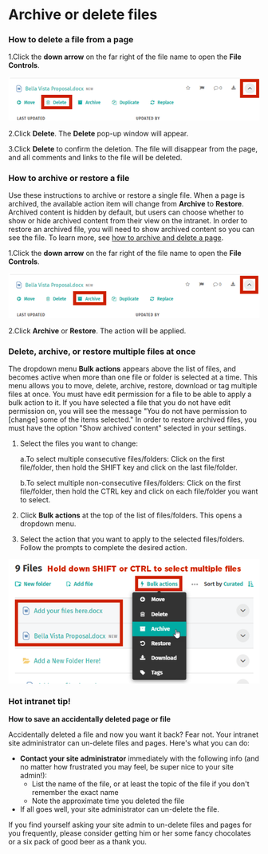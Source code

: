 # Archive or delete files



### How to delete a file from a page

1.Click the **down arrow** on the far right of the file name to open the **File Controls**.

![](../../.gitbook/assets/1%20%2826%29.png)



2.Click **Delete**. The **Delete** pop-up window will appear.

3.Click **Delete** to confirm the deletion. The file will disappear from the page, and all comments and links to the file will be deleted.

### How to archive or restore a file

Use these instructions to archive or restore a single file. When a page is archived, the available action item will change from **Archive** to **Restore**. Archived content is hidden by default, but users can choose whether to show or hide archived content from their view on the intranet. In order to restore an archived file, you will need to show archived content so you can see the file. To learn more, see [how to archive and delete a page](https://community.thoughtfarmer.com/content/105735).

1.Click the **down arrow** on the far right of the file name to open the **File Controls**.

![](../../.gitbook/assets/2%20%282%29.png)



2.Click **Archive** or **Restore**. The action will be applied.

### Delete, archive, or restore multiple files at once

The dropdown menu **Bulk actions** appears above the list of files, and becomes active when more than one file or folder is selected at a time. This menu allows you to move, delete, archive, restore, download or tag multiple files at once. You must have edit permission for a file to be able to apply a bulk action to it. If you have selected a file that you do not have edit permission on, you will see the message "You do not have permission to \[change\] some of the items selected." In order to restore archived files, you must have the option "Show archived content" selected in your settings.

1. Select the files you want to change:

   a.To select multiple consecutive files/folders: Click on the first file/folder, then hold the SHIFT key and click on the last file/folder.

   b.To select multiple non-consecutive files/folders: Click on the first file/folder, then hold the CTRL key and click on each file/folder you want to select.

2. Click **Bulk actions** at the top of the list of files/folders. This opens a dropdown menu.
3. Select the action that you want to apply to the selected files/folders. Follow the prompts to complete the desired action.

![](../../.gitbook/assets/3%20%2821%29.png)

### Hot intranet tip!

**How to save an accidentally deleted page or file**

Accidentally deleted a file and now you want it back? Fear not. Your intranet site administrator can un-delete files and pages. Here's what you can do:

* **Contact your site administrator** immediately with the following info \(and no matter how frustrated you may feel, be super nice to your site admin!\):
  * List the name of the file, or at least the topic of the file if you don't remember the exact name
  * Note the approximate time you deleted the file
* If all goes well, your site administrator can un-delete the file.

If you find yourself asking your site admin to un-delete files and pages for you frequently, please consider getting him or her some fancy chocolates or a six pack of good beer as a thank you.

